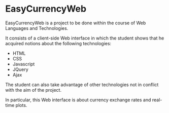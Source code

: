 # EasyCurrencyWeb
EasyCurrencyWeb is a project to be done within the course of Web Languages and Technologies.

It consists of a client-side Web interface in which the student shows that he acquired notions about the following technologies:

- HTML
- CSS
- Javascript
- JQuery
- Ajax

The student can also take advantage of other technologies not in conflict with the aim of the project.

In particular, this Web interface is about currency exchange rates and real-time plots.
